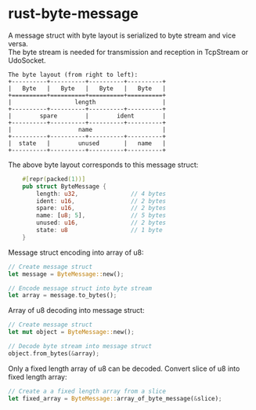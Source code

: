 # rust-byte-message
A message struct with byte layout is serialized to byte stream and vice versa.  
The byte stream is needed for transmission and reception in TcpStream or UdoSocket.

```
The byte layout (from right to left):
+----------+----------+----------+----------+  
|   Byte   |   Byte   |   Byte   |   Byte   |  
+==========+==========+==========+==========+  
|                  length                   |  
+----------+----------+----------+----------+  
|        spare        |        ident        |  
+----------+----------+----------+----------+  
|                   name                    |  
+----------+----------+----------+----------+  
|  state   |        unused       |   name   |  
+----------+----------+----------+----------+  
```

The above byte layout corresponds to this message struct:
```rust
    #[repr(packed(1))]
    pub struct ByteMessage {
        length: u32,               // 4 bytes
        ident: u16,                // 2 bytes
        spare: u16,                // 2 bytes
        name: [u8; 5],             // 5 bytes
        unused: u16,               // 2 bytes
        state: u8                  // 1 byte
    }
```

Message struct encoding into array of u8:
```rust
// Create message struct
let message = ByteMessage::new();

// Encode message struct into byte stream
let array = message.to_bytes();    
```


Array of u8 decoding into message struct:
```rust
// Create message struct
let mut object = ByteMessage::new();

// Decode byte stream into message struct
object.from_bytes(&array);    
```

Only a fixed length array of u8 can be decoded. Convert slice of u8 into fixed length array:
```rust
// Create a a fixed length array from a slice
let fixed_array = ByteMessage::array_of_byte_message(&slice);
```
